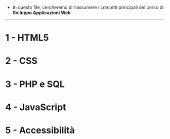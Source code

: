 + In questo file, cercheremo di riassumere i concetti principali del corso di **Sviluppo Applicazioni Web**
---
# 1 - HTML5
# 2 - CSS
# 3 - PHP e SQL
# 4 - JavaScript
# 5 - Accessibilità